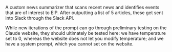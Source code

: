 A custom news summarizer that scans recent news and identifies events that are of interest to EIP. After outputting a list of 5 articles, these get sent into Slack through the Slack API. 

While new iterations of the prompt can go through preliminary testing on the Claude website, they should ultimately be tested here: we have temperature set to 0, whereas the website does not let you modify temperature; and we have a system prompt, which you cannot set on the website. 